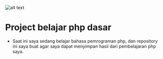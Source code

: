 ![alt text](?raw=true)

# Project belajar php dasar 
* Saat ini saya sedang belajar bahasa pemrograman php, dan repository ini saya buat agar saya dapat menyimpan hasil dari pembelajaran php saya.
